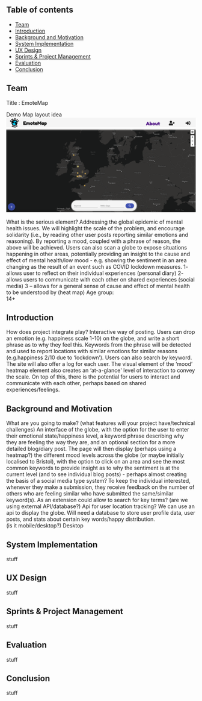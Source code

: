 ## Table of contents
* [Team](#team)
* [Introduction](#intro)
* [Background and Motivation](#backgrnd)
* [System Implementation](#system)
* [UX Design](#uxdesign)
* [Sprints & Project Management](#sprints)
* [Evaluation](#eval)
* [Conclusion](#conc)


## Team
Title : EmoteMap  

Demo Map layout idea
![Screenshot](screenshot.png)

What is the serious element?
Addressing the global epidemic of mental health issues. We will highlight the scale of the problem, and encourage solidarity (i.e., by reading other user posts reporting similar emotions and reasoning). By reporting a mood, coupled with a phrase of reason, the above will be achieved. Users can also scan a globe to expose situations happening in other areas, potentially providing an insight to the cause and effect of mental health/low mood - e.g. showing the sentiment in an area changing as the result of an event such as COVID lockdown measures.
1- allows user to reflect on their individual experiences (personal diary)
2- allows users to communicate with each other on shared experiences (social media)
3 – allows for a general sense of cause and effect of mental health to be understood by (heat map)
Age group:  
14+  
## Introduction
How does project integrate play?
Interactive way of posting. Users can drop an emotion (e.g. happiness scale 1-10) on the globe, and write a short phrase as to why they feel this. Keywords from the phrase will be detected and used to report locations with similar emotions for similar reasons (e.g.happiness 2/10 due to ‘lockdown’). Users can also search by keyword. The site will also offer a log for each user. The visual element of the ‘mood’ heatmap element also creates an ‘at-a-glance' level of interaction to convey the scale. On top of this, there is the potential for users to interact and communicate with each other, perhaps based on shared experiences/feelings.

## Background and Motivation
What are you going to make?
(what features will your project have/technical challenges)
An interface of the globe, with the option for the user to enter their emotional state/happiness level, a keyword phrase describing why they are feeling the way they are, and an optional section for a more detailed blog/diary post. The page will then display (perhaps using a heatmap?) the different mood levels across the globe (or maybe initially localised to Bristol), with the option to click on an area and see the most common keywords to provide insight as to why the sentiment is at the current level (and to see individual blog posts) - perhaps almost creating the basis of a social media type system?
To keep the individual interested, whenever they make a submission, they receive feedback on the number of others who are feeling similar who have submitted the same/similar keyword(s).
As an extension could allow to search for key terms?
(are we using external API/database?)
Api for user location tracking?
We can use an api to display the globe. Will need a database to store user profile data, user posts, and stats about certain key words/happy distribution.  
(is it mobile/desktop?)
Desktop

## System Implementation
stuff

## UX Design
stuff

## Sprints & Project Management
stuff

## Evaluation
stuff

## Conclusion
stuff
